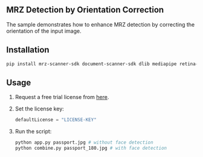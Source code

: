 ## MRZ Detection by Orientation Correction
The sample demonstrates how to enhance MRZ detection by correcting the orientation of the input image. 

## Installation

```bash
pip install mrz-scanner-sdk document-scanner-sdk dlib mediapipe retina-face opencv-python
```

## Usage
1. Request a free trial license from [here](https://www.dynamsoft.com/customer/license/trialLicense?product=dlr&package=c_cpp).

2. Set the license key:

    ```python
    defaultLicense = "LICENSE-KEY"
    ```
3. Run the script:

    ```bash
    python app.py passport.jpg # without face detection
    python combine.py passport_180.jpg # with face detection
    ```